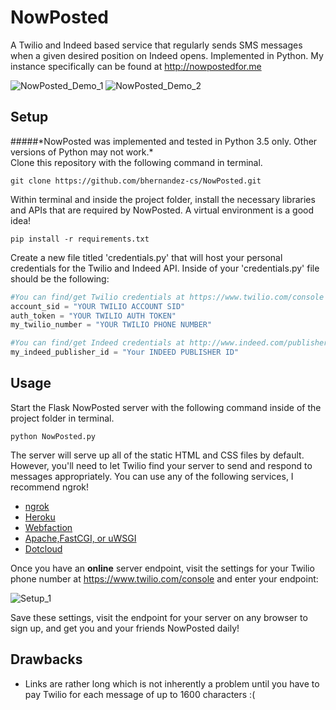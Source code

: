 # NowPosted
A Twilio and Indeed based service that regularly sends SMS messages when a given desired position on Indeed opens. Implemented in Python. My instance specifically can be found at http://nowpostedfor.me

![NowPosted_Demo_1](http://i.imgur.com/dgaL2c2l.jpg) 
![NowPosted_Demo_2](http://i.imgur.com/pml4Vjml.png)

## Setup
#####\*NowPosted was implemented and tested in Python 3.5 only. Other versions of Python may not work.\*
<br />
Clone this repository with the following command in terminal.
```Shell
git clone https://github.com/bhernandez-cs/NowPosted.git
```
Within terminal and inside the project folder, install the necessary libraries and APIs that are required by NowPosted. A virtual environment is a good idea!
```Shell
pip install -r requirements.txt
```
Create a new file titled 'credentials.py' that will host your personal credentials for the Twilio and Indeed API. Inside of your 'credentials.py' file should be the following:
```Python
#You can find/get Twilio credentials at https://www.twilio.com/console
account_sid = "YOUR TWILIO ACCOUNT SID"
auth_token = "YOUR TWILIO AUTH TOKEN"
my_twilio_number = "YOUR TWILIO PHONE NUMBER"

#You can find/get Indeed credentials at http://www.indeed.com/publisher
my_indeed_publisher_id = "Your INDEED PUBLISHER ID"
```

## Usage
Start the Flask NowPosted server with the following command inside of the project folder in terminal.
```Shell
python NowPosted.py
```
The server will serve up all of the static HTML and CSS files by default. However, you'll need to let Twilio find your server to send and respond to messages appropriately. You can use any of the following services, I recommend ngrok!
<ul>
<li><a href="https://ngrok.com/">ngrok</a></li>
<li><a href="http://devcenter.heroku.com/articles/python">Heroku</a></li>
<li><a href="http://flask.pocoo.org/snippets/65/">Webfaction</a></li>
<li><a href="http://flask.pocoo.org/docs/deploying/">Apache,FastCGI, or uWSGI</a></li>
<li><a href="http://flask.pocoo.org/snippets/48/">Dotcloud</a></li>
</ul>

Once you have an <b>online</b> server endpoint, visit the settings for your Twilio phone number at https://www.twilio.com/console and enter your endpoint: 

![Setup_1](http://i.imgur.com/zxZOIzY.png)

Save these settings, visit the endpoint for your server on any browser to sign up, and get you and your friends NowPosted daily!

## Drawbacks
 <ul>
 <li>Links are rather long which is not inherently a problem until you have to pay Twilio for each message of up to 1600 characters :(</li>
</ul>
